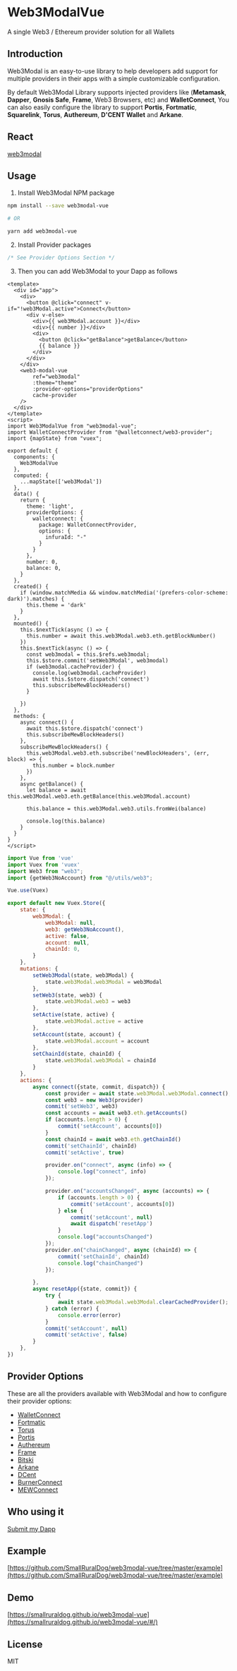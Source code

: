 # Web3ModalVue

A single Web3 / Ethereum provider solution for all Wallets

## Introduction

Web3Modal is an easy-to-use library to help developers add support for multiple providers in their apps with a simple customizable configuration.

By default Web3Modal Library supports injected providers like (**Metamask**, **Dapper**, **Gnosis Safe**, **Frame**, Web3 Browsers, etc) and **WalletConnect**, You can also easily configure the library to support **Portis**, **Fortmatic**, **Squarelink**, **Torus**, **Authereum**, **D'CENT Wallet** and **Arkane**.

## React
[web3modal](https://github.com/Web3Modal/web3modal)

## Usage

1. Install Web3Modal NPM package

```bash
npm install --save web3modal-vue

# OR

yarn add web3modal-vue
```

2. Install Provider packages

```js
/* See Provider Options Section */
```

3. Then you can add Web3Modal to your Dapp as follows

```vue
<template>
  <div id="app">
    <div>
      <button @click="connect" v-if="!web3Modal.active">Connect</button>
      <div v-else>
        <div>{{ web3Modal.account }}</div>
        <div>{{ number }}</div>
        <div>
          <button @click="getBalance">getBalance</button>
          {{ balance }}
        </div>
      </div>
    </div>
    <web3-modal-vue
        ref="web3modal"
        :theme="theme"
        :provider-options="providerOptions"
        cache-provider
    />
  </div>
</template>
<script>
import Web3ModalVue from "web3modal-vue";
import WalletConnectProvider from "@walletconnect/web3-provider";
import {mapState} from "vuex";

export default {
  components: {
    Web3ModalVue
  },
  computed: {
    ...mapState(['web3Modal'])
  },
  data() {
    return {
      theme: 'light',
      providerOptions: {
        walletconnect: {
          package: WalletConnectProvider,
          options: {
            infuraId: "-"
          }
        }
      },
      number: 0,
      balance: 0,
    }
  },
  created() {
    if (window.matchMedia && window.matchMedia('(prefers-color-scheme: dark)').matches) {
      this.theme = 'dark'
    }
  },
  mounted() {
    this.$nextTick(async () => {
      this.number = await this.web3Modal.web3.eth.getBlockNumber()
    })
    this.$nextTick(async () => {
      const web3modal = this.$refs.web3modal;
      this.$store.commit('setWeb3Modal', web3modal)
      if (web3modal.cacheProvider) {
        console.log(web3modal.cacheProvider)
        await this.$store.dispatch('connect')
        this.subscribeMewBlockHeaders()
      }

    })
  },
  methods: {
    async connect() {
      await this.$store.dispatch('connect')
      this.subscribeMewBlockHeaders()
    },
    subscribeMewBlockHeaders() {
      this.web3Modal.web3.eth.subscribe('newBlockHeaders', (err, block) => {
        this.number = block.number
      })
    },
    async getBalance() {
      let balance = await this.web3Modal.web3.eth.getBalance(this.web3Modal.account)

      this.balance = this.web3Modal.web3.utils.fromWei(balance)

      console.log(this.balance)
    }
  }
}
</script>
```

```js
import Vue from 'vue'
import Vuex from 'vuex'
import Web3 from "web3";
import {getWeb3NoAccount} from "@/utils/web3";

Vue.use(Vuex)

export default new Vuex.Store({
    state: {
        web3Modal: {
            web3Modal: null,
            web3: getWeb3NoAccount(),
            active: false,
            account: null,
            chainId: 0,
        }
    },
    mutations: {
        setWeb3Modal(state, web3Modal) {
            state.web3Modal.web3Modal = web3Modal
        },
        setWeb3(state, web3) {
            state.web3Modal.web3 = web3
        },
        setActive(state, active) {
            state.web3Modal.active = active
        },
        setAccount(state, account) {
            state.web3Modal.account = account
        },
        setChainId(state, chainId) {
            state.web3Modal.web3Modal = chainId
        }
    },
    actions: {
        async connect({state, commit, dispatch}) {
            const provider = await state.web3Modal.web3Modal.connect();
            const web3 = new Web3(provider)
            commit('setWeb3', web3)
            const accounts = await web3.eth.getAccounts()
            if (accounts.length > 0) {
                commit('setAccount', accounts[0])
            }
            const chainId = await web3.eth.getChainId()
            commit('setChainId', chainId)
            commit('setActive', true)

            provider.on("connect", async (info) => {
                console.log("connect", info)
            });

            provider.on("accountsChanged", async (accounts) => {
                if (accounts.length > 0) {
                    commit('setAccount', accounts[0])
                } else {
                    commit('setAccount', null)
                    await dispatch('resetApp')
                }
                console.log("accountsChanged")
            });
            provider.on("chainChanged", async (chainId) => {
                commit('setChainId', chainId)
                console.log("chainChanged")
            });

        },
        async resetApp({state, commit}) {
            try {
                await state.web3Modal.web3Modal.clearCachedProvider();
            } catch (error) {
                console.error(error)
            }
            commit('setAccount', null)
            commit('setActive', false)
        }
    },
})
```

## Provider Options

These are all the providers available with Web3Modal and how to configure their provider options:

- [WalletConnect](https://github.com/Web3Modal/web3modal/blob/master/docs/providers/walletconnect.md)
- [Fortmatic](https://github.com/Web3Modal/web3modal/blob/master/docs/providers/fortmatic.md)
- [Torus](https://github.com/Web3Modal/web3modal/blob/master/docs/providers/torus.md)
- [Portis](https://github.com/Web3Modal/web3modal/blob/master/docs/providers/portis.md)
- [Authereum](https://github.com/Web3Modal/web3modal/blob/master/docs/providers/authereum.md)
- [Frame](https://github.com/Web3Modal/web3modal/blob/master/docs/providers/frame.md)
- [Bitski](https://github.com/Web3Modal/web3modal/blob/master/docs/providers/bitski.md)
- [Arkane](https://github.com/Web3Modal/web3modal/blob/master/docs/providers/arkane.md)
- [DCent](https://github.com/Web3Modal/web3modal/blob/master/docs/providers/dcent.md)
- [BurnerConnect](https://github.com/Web3Modal/web3modal/blob/master/docs/providers/burnerconnect.md)
- [MEWConnect](https://github.com/Web3Modal/web3modal/blob/master/docs/providers/mewconnect.md)

## Who using it

[Submit my Dapp](https://github.com/SmallRuralDog/web3modal-vue/issues/1)

## Example
[https://github.com/SmallRuralDog/web3modal-vue/tree/master/example](https://github.com/SmallRuralDog/web3modal-vue/tree/master/example)

## Demo
[https://smallruraldog.github.io/web3modal-vue](https://smallruraldog.github.io/web3modal-vue/#/)

## License

MIT